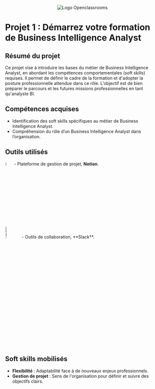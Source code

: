 <p align="center">
  <img src="https://github.com/user-attachments/assets/d6424098-8857-4ead-b767-2cf2cf87f8b4" alt="Logo Openclassrooms"
<p>


# Projet 1 : Démarrez votre formation de Business Intelligence Analyst

## Résumé du projet
Ce projet vise à introduire les bases du métier de Business Intelligence Analyst, en abordant les compétences comportementales (soft skills) requises. Il permet de définir le cadre de la formation et d'adopter la posture professionnelle attendue dans ce rôle. L'objectif est de bien préparer le parcours et les futures missions professionnelles en tant qu'analyste BI.

## Compétences acquises
- Identification des soft skills spécifiques au métier de Business Intelligence Analyst.
- Compréhension du rôle d’un Business Intelligence Analyst dans l’organisation.
  
## Outils utilisés
<img src="https://github.com/user-attachments/assets/bd0a8de2-646c-42d8-8868-3f0cee643e68" alt="Logo Notion" width= 5% /> - Plateforme de gestion de projet, **Notion**. 
<p></p>
<img src="https://github.com/user-attachments/assets/7a706281-d031-4b1a-b356-9f58b29bd31d" alt="Logo Slack" width= 10% /> - Outils de collaboration, **Slack**. 



## Soft skills mobilisés
- **Flexibilité** : Adaptabilité face à de nouveaux enjeux professionnels.
- **Gestion de projet** : Sens de l'organisation pour définir et suivre des objectifs clairs.
